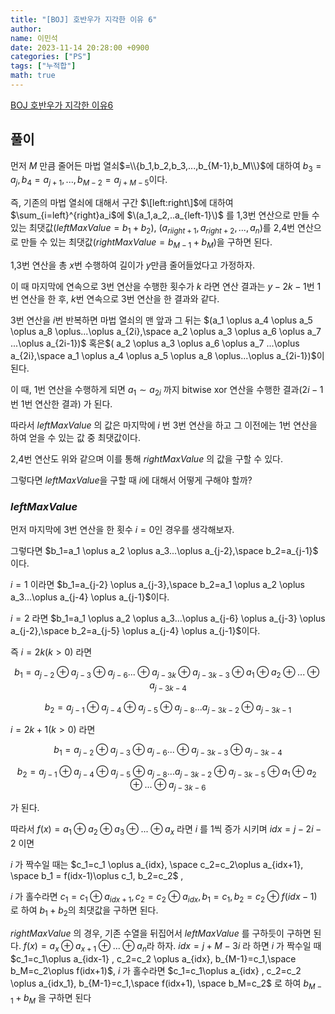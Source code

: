 ```yaml
---
title: "[BOJ] 호반우가 지각한 이유 6"
author:
name: 이민석
date: 2023-11-14 20:28:00 +0900
categories: ["PS"]
tags: ["누적합"]
math: true
---
```


[BOJ 호반우가 지각한 이유6](https://www.acmicpc.net/problem/30472)

## 풀이
먼저 $M$ 만큼 줄어든 마법 열쇠$=\\{b_1,b_2,b_3,...,b_{M-1},b_M\\}$에 대하여  $b_3=a_j,b_4=a_{j+1},...,b_{M-2}=a_{j+M-5}$이다. 

즉, 기존의 마법 열쇠에 대해서 구간 $\[left:right\]$에 대하여 $\sum_{i=left}^{right}a_i$에 $\(a_1,a_2,..a_{left-1}\)$ 를 1,3번 연산으로 만들 수 있는 최댓값$(leftMaxValue=b_1+b_2)$, $(a_{riight+1},a_{right+2},...,a_n)$를 2,4번 연산으로 만들 수 있는 최댓값$(rightMaxValue=b_{M-1}+b_M)$을 구하면 된다.

1,3번 연산을 총 $x$번 수행하여 길이가 $y$만큼 줄어들었다고 가정하자.

이 때 마지막에 연속으로 3번 연산을 수행한 횟수가  $k$ 라면 연산 결과는 $y-2k-1$번 1번 연산을 한 후, $k$번 연속으로 3번 연산을 한 결과와 같다. 

3번 연산을 $i$번 반복하면 마법 열쇠의 맨 앞과 그 뒤는 $(a_1 \oplus a_4 \oplus a_5 \oplus a_8 \oplus...\oplus a_{2i},\space a_2 \oplus a_3 \oplus a_6 \oplus a_7 ...\oplus a_{2i-1})$ 혹은$( a_2 \oplus a_3 \oplus a_6 \oplus a_7 ...\oplus a_{2i},\space a_1 \oplus a_4 \oplus a_5 \oplus a_8 \oplus...\oplus a_{2i-1})$이 된다. 

이 때, 1번 연산을 수행하게 되면 $a_1 \sim a_{2i}$ 까지 bitwise xor 연산을 수행한 결과($2i-1$번 1번 연산한 결과) 가 된다.


따라서 $leftMaxValue$ 의 값은 마지막에 $i$ 번 3번 연산을 하고 그 이전에는 1번 연산을 하여 얻을 수 있는 값 중 최댓값이다. 

2,4번 연산도 위와 같으며 이를 통해 $rightMaxValue$ 의 값을 구할 수 있다. 

그렇다면 $leftMaxValue$을 구할 때 $i$에 대해서 어떻게 구해야 할까?

### $leftMaxValue$
먼저 마지막에 3번 연산을 한 횟수  $i=0$인 경우를 생각해보자. 

그렇다면 $b_1=a_1 \oplus a_2 \oplus a_3...\oplus a_{j-2},\space b_2=a_{j-1}$ 이다. 

$i=1$ 이라면 $b_1=a_{j-2} \oplus a_{j-3},\space b_2=a_1 \oplus a_2 \oplus a_3...\oplus a_{j-4} \oplus a_{j-1}$이다.

$i=2$ 라면 $b_1=a_1 \oplus a_2 \oplus a_3...\oplus a_{j-6} \oplus a_{j-3} \oplus a_{j-2},\space b_2=a_{j-5} \oplus a_{j-4} \oplus a_{j-1}$이다.

즉 $i=2k(k>0)$ 라면

$$
b_1= a_{j-2}\oplus a_{j-3} \oplus a_{j-6} ... \oplus a_{j-3k} \oplus a_{j-3k-3} \oplus a_1 \oplus a_2 \oplus ... \oplus a_{j-3k-4}
$$

$$
b_2=a_{j-1} \oplus a_{j-4} \oplus a_{j-5} \oplus a_{j-8} ... a_{j-3k-2} \oplus a_{j-3k-1}
$$

$i=2k+1(k>0)$ 라면

$$
b_1=a_{j-2}\oplus a_{j-3} \oplus a_{j-6} ... \oplus a_{j-3k-3} \oplus a_{j-3k-4}
$$

$$
b_2=a_{j-1} \oplus a_{j-4} \oplus a_{j-5} \oplus a_{j-8} ... a_{j-3k-2} \oplus a_{j-3k-5} \oplus a_1 \oplus a_2 \oplus ... \oplus a_{j-3k-6}
$$

가 된다. 

따라서 $f(x)=a_1 \oplus a_2 \oplus a_3 \oplus ... \oplus a_x$ 라면 $i$ 를 1씩 증가 시키며 $idx=j-2i-2$ 이면 

$i$ 가 짝수일 때는  $c_1=c_1 \oplus a_{idx}, \space c_2=c_2\oplus a_{idx+1}, \space b_1 = f(idx-1)\oplus c_1, b_2=c_2$ , 

$i$ 가 홀수라면 $c_1=c_1\oplus a_{idx+1} , c_2=c_2\oplus a_{idx}, b_1=c_1, b_2=c_2\oplus f(idx-1)$ 로 하여 $b_1+b_2$의 최댓값을 구하면 된다.  

$rightMaxValue$ 의 경우, 기존 수열을 뒤집어서 $leftMaxValue$ 를 구하듯이 구하면 된다. 
$f(x)=a_x\oplus a_{x+1} \oplus ... \oplus a_n$라 하자.
$idx=j+M-3i$ 라 하면  $i$ 가 짝수일 때 $c_1=c_1\oplus a_{idx-1} , c_2=c_2 \oplus a_{idx}, b_{M-1}=c_1,\space b_M=c_2\oplus f(idx+1)$, $i$ 가 홀수라면 $c_1=c_1\oplus a_{idx} , c_2=c_2 \oplus a_{idx_1}, b_{M-1}=c_1,\space f(idx+1), \space b_M=c_2$ 로 하여 $b_{M-1}+ b_M$ 을 구하면 된다
